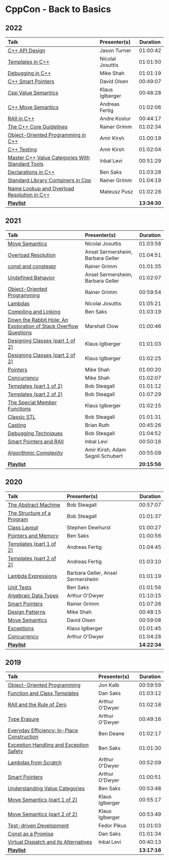 # CppCon - Back to Basics

## 2022

| **Talk**                                                                                       | **Presenter(s)** | **Duration** |
|:-----------------------------------------------------------------------------------------------|:-----------------|:------------:|
| [C++ API Design](https://www.youtube.com/watch?v=zL-vn_pGGgY)                                  | Jason Turner     |   01:00:42   |
| [Templates in C++](https://www.youtube.com/watch?v=HqsEHG0QJXU)                                | Nicolai Josuttis |   01:01:50   |
| [Debugging in C++](https://www.youtube.com/watch?v=YzIBwqWC6EM)                                | Mike Shah        |   01:01:19   |
| [C++ Smart Pointers](https://www.youtube.com/watch?v=YokY6HzLkXs)                              | David Olsen      |   00:49:07   |
| [Cpp Value Semantics](https://www.youtube.com/watch?v=G9MxNwUoSt0)                             | Klaus Iglberger  |   00:48:28   |
| [C++ Move Semantics](https://www.youtube.com/watch?v=knEaMpytRMA)                              | Andreas Fertig   |   01:02:06   |
| [RAII in C++](https://www.youtube.com/watch?v=Rfu06XAhx90)                                     | Andre Kostur     |   00:44:17   |
| [The C++ Core Guidelines](https://www.youtube.com/watch?v=UONLB7wBVSc)                         | Rainer Grimm     |   01:02:34   |
| [Object-Oriented Programming in C++](https://www.youtube.com/watch?v=_go74QpFPAw)              | Amir Kirsh       |   01:00:19   |
| [C++ Testing](https://www.youtube.com/watch?v=SAM4rWaIvUQ)                                     | Amir Kirsh       |   01:02:04   |
| [Master C++ Value Categories With Standard Tools](https://www.youtube.com/watch?v=tH0Z2OvHAd8) | Inbal Levi       |   00:51:29   |
| [Declarations in C++](https://www.youtube.com/watch?v=IK4GhjmSC6w)                             | Ben Saks         |   01:03:28   |
| [Standard Library Containers in Cpp](https://www.youtube.com/watch?v=ZMUKa2kWtTk)              | Rainer Grimm     |   01:04:19   |
| [Name Lookup and Overload Resolution in C++](https://www.youtube.com/watch?v=iDX2d7poJnI)      | Mateusz Pusz     |   01:02:28   |
| [**Playlist**](https://www.youtube.com/playlist?list=PLAEL-MQ5e5bIOt22WwgTXKtuN1V6jARLy)       |                  | **13:34:30** |

## 2021

| **Talk**                                                                                                        | **Presenter(s)**                  | **Duration** |
|:----------------------------------------------------------------------------------------------------------------|:----------------------------------|:------------:|
| [Move Semantics](https://www.youtube.com/watch?v=Bt3zcJZIalk)                                                   | Nicolai Josuttis                  |   01:03:58   |
| [Overload Resolution](https://www.youtube.com/watch?v=b5Kbzgx1w9A)                                              | Ansel Sermersheim, Barbara Geller |   01:04:51   |
| [const and constexpr](https://www.youtube.com/watch?v=tA6LbPyYdco)                                              | Rainer Grimm                      |   01:01:35   |
| [Undefined Behavior](https://www.youtube.com/watch?v=NpL9YnxnOqM)                                               | Ansel Sermersheim, Barbara Geller |   01:02:07   |
| [Object-Oriented Programming](https://www.youtube.com/watch?v=Ou5WsJzn7Ws)                                      | Rainer Grimm                      |   00:59:54   |
| [Lambdas](https://www.youtube.com/watch?v=IgNUBw3vcO4)                                                          | Nicolai Josuttis                  |   01:05:21   |
| [Compiling and Linking](https://www.youtube.com/watch?v=cpkDQaYttR4)                                            | Ben Saks                          |   01:03:19   |
| [Down the Rabbit Hole: An Exploration of Stack Overflow Questions](https://www.youtube.com/watch?v=9Tx97HeGnUQ) | Marshall Clow                     |   01:00:46   |
| [Designing Classes (part 1 of 2)](https://www.youtube.com/watch?v=motLOioLJfg)                                  | Klaus Iglberger                   |   01:01:03   |
| [Designing Classes (part 2 of 2)](https://www.youtube.com/watch?v=O65lEiYkkbc)                                  | Klaus Iglberger                   |   01:02:25   |
| [Pointers](https://www.youtube.com/watch?v=0zd8eznWv4k)                                                         | Mike Shah                         |   01:00:20   |
| [Concurrency](https://www.youtube.com/watch?v=pfIC-kle4b0)                                                      | Mike Shah                         |   01:02:07   |
| [Templates (part 1 of 2)](https://www.youtube.com/watch?v=XN319NYEOcE)                                          | Bob Steagall                      |   01:01:12   |
| [Templates (part 2 of 2)](https://www.youtube.com/watch?v=2Y9XbltAfXs)                                          | Bob Steagall                      |   01:07:29   |
| [The Special Member Functions](https://www.youtube.com/watch?v=9BM5LAvNtus)                                     | Klaus Iglberger                   |   01:02:15   |
| [Classic STL](https://www.youtube.com/watch?v=tXUXl_RzkAk)                                                      | Bob Steagall                      |   01:01:31   |
| [Casting](https://www.youtube.com/watch?v=2h2hdRqRIRk)                                                          | Brian Ruth                        |   00:45:26   |
| [Debugging Techniques](https://www.youtube.com/watch?v=M7fV-eQwxrY)                                             | Bob Steagall                      |   01:04:52   |
| [Smart Pointers and RAII](https://www.youtube.com/watch?v=07rJOzFRs6M)                                          | Inbal Levi                        |   00:50:16   |
| [Algorithmic Complexity](https://www.youtube.com/watch?v=AY2FqpDCBGs)                                           | Amir Kirsh, Adam Segoli Schubert  |   00:55:09   |
| [**Playlist**](https://www.youtube.com/playlist?list=PLHTh1InhhwT4TJaHBVWzvBOYhp27UO7mI)                        |                                   | **20:15:56** |

## 2020

| **Talk**                                                                                 | **Presenter(s)**                  | **Duration** |
|:-----------------------------------------------------------------------------------------|:----------------------------------|:------------:|
| [The Abstract Machine](https://www.youtube.com/watch?v=ZAji7PkXaKY)                      | Bob Steagall                      |   00:57:07   |
| [The Structure of a Program](https://www.youtube.com/watch?v=3KoXeegncrs)                | Bob Steagall                      |   01:01:37   |
| [Class Layout](https://www.youtube.com/watch?v=SShSV_iV1Ko)                              | Stephen Dewhurst                  |   01:00:27   |
| [Pointers and Memory](https://www.youtube.com/watch?v=rqVWj0aVSxg)                       | Ben Saks                          |   01:00:56   |
| [Templates (part 1 of 2)](https://www.youtube.com/watch?v=VNJ4wiuxJM4)                   | Andreas Fertig                    |   01:04:45   |
| [Templates (part 2 of 2)](https://www.youtube.com/watch?v=0dtjDTEE0hQ)                   | Andreas Fertig                    |   01:03:10   |
| [Lambda Expressions](https://www.youtube.com/watch?v=ZIPNFcw6V9o)                        | Barbara Geller, Ansel Sermersheim |   01:01:19   |
| [Unit Tests](https://www.youtube.com/watch?v=_OHE33s7EKw)                                | Ben Saks                          |   01:01:56   |
| [Algebraic Data Types](https://www.youtube.com/watch?v=OJzmWqCCZaM)                      | Arthur O'Dwyer                    |   01:10:15   |
| [Smart Pointers](https://www.youtube.com/watch?v=sQCSX7vmmKY)                            | Rainer Grimm                      |   01:07:26   |
| [Design Patterns](https://www.youtube.com/watch?v=2UUqX2eIdSM)                           | Mike Shah                         |   00:48:15   |
| [Move Semantics](https://www.youtube.com/watch?v=ZG59Bqo7qX4)                            | David Olsen                       |   00:59:08   |
| [Exceptions](https://www.youtube.com/watch?v=0ojB8c0xUd8)                                | Klaus Iglberger                   |   01:01:45   |
| [Concurrency](https://www.youtube.com/watch?v=F6Ipn7gCOsY)                               | Arthur O'Dwyer                    |   01:04:28   |
| [**Playlist**](https://www.youtube.com/playlist?list=PLHTh1InhhwT5o3GwbFYy3sR7HDNRA353e) |                                   | **14:22:34** |

## 2019

| **Talk**                                                                                  | **Presenter(s)** | **Duration** |
|:------------------------------------------------------------------------------------------|:-----------------|:------------:|
| [Object-Oriented Programming](https://www.youtube.com/watch?v=32tDTD9UJCE)                | Jon Kalb         |   00:59:59   |
| [Function and Class Templates](https://www.youtube.com/watch?v=LMP_sxOaz6g)               | Dan Saks         |   01:03:12   |
| [RAII and the Rule of Zero](https://www.youtube.com/watch?v=7Qgd9B1KuMQ)                  | Arthur O'Dwyer   |   01:02:18   |
| [Type Erasure](https://www.youtube.com/watch?v=tbUCHifyT24)                               | Arthur O'Dwyer   |   00:49:16   |
| [Everyday Efficiency: In-Place Construction](https://www.youtube.com/watch?v=oTMSgI1XjF8) | Ben Deane        |   01:02:17   |
| [Exception Handling and Exception Safety](https://www.youtube.com/watch?v=W6jZKibuJpU)    | Ben Saks         |   01:01:30   |
| [Lambdas from Scratch](https://www.youtube.com/watch?v=3jCOwajNch0)                       | Arthur O'Dwyer   |   00:52:09   |
| [Smart Pointers](https://www.youtube.com/watch?v=xGDLkt-jBJ4)                             | Arthur O'Dwyer   |   01:00:51   |
| [Understanding Value Categories](https://www.youtube.com/watch?v=XS2JddPq7GQ)             | Ben Saks         |   00:53:48   |
| [Move Semantics (part 1 of 2)](https://www.youtube.com/watch?v=St0MNEU5b0o)               | Klaus Iglberger  |   00:55:17   |
| [Move Semantics (part 2 of 2)](https://www.youtube.com/watch?v=pIzaZbKUw2s)               | Klaus Iglberger  |   00:53:49   |
| [Test-driven Development](https://www.youtube.com/watch?v=RoYljVOj2H8)                    | Fedor Pikus      |   01:01:03   |
| [Const as a Promise](https://www.youtube.com/watch?v=NZtr93iL3R0)                         | Dan Saks         |   01:01:34   |
| [Virtual Dispatch and its Alternatives](https://www.youtube.com/watch?v=jBnIMEb2GhA)      | Inbal Levi       |   00:40:13   |
| [**Playlist**](https://www.youtube.com/playlist?list=PLHTh1InhhwT4CTnVjJqnAKeMfGzOWjsRa)  |                  | **13:17:16** |
